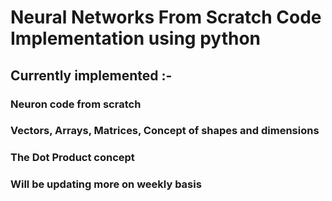 # Neural Networks From Scratch Code Implementation using python

## Currently implemented :-
### Neuron code from scratch
### Vectors, Arrays, Matrices, Concept of shapes and dimensions
### The Dot Product concept

### Will be updating more on weekly basis 